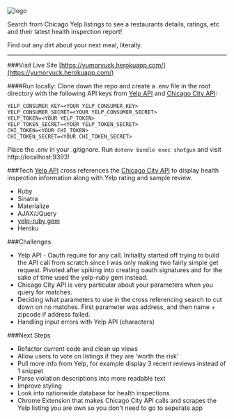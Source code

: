 ![logo](http://i.imgur.com/0WAFsJQ.png)

Search from Chicago Yelp listings to see a restaurants details, ratings, etc and their latest health inspection report! 

Find out any dirt about your next meal, literally.

---
###Visit Live Site
[https://yumoryuck.herokuapp.com/](https://yumoryuck.herokuapp.com/)

####Run locally: 
Clone down the repo and create a .env file in the root directory with the following API keys from [Yelp API](https://www.yelp.com/developers/documentation/v2/overview) and [Chicago City API](https://dev.socrata.com/foundry/data.cityofchicago.org/cwig-ma7x):

```
YELP_CONSUMER_KEY=<YOUR YELP_CONSUMER_KEY>
YELP_CONSUMER_SECRET=<YOUR YELP_CONSUMER_SECRET>
YELP_TOKEN=<YOUR YELP_TOKEN>
YELP_TOKEN_SECRET=<YOUR YELP_TOKEN_SECRET>
CHI_TOKEN=<YOUR CHI_TOKEN>
CHI_TOKEN_SECRET=<YOUR CHI_TOKEN_SECRET>

```

Place the .env in your .gitignore. Run `dotenv bundle exec shotgun` and visit http://localhost:9393!

###Tech 
[Yelp API](https://www.yelp.com/developers/documentation/v2/overview) cross references the [Chicago City API](https://dev.socrata.com/foundry/data.cityofchicago.org/cwig-ma7x) to display health inspection information along with Yelp rating and sample review. 

* Ruby
* Sinatra 
* Materialize 
* AJAX/JQuery
* [yelp-ruby gem](https://github.com/Yelp/yelp-ruby)
* Heroku

###Challenges
* Yelp API - Oauth require for any call. Initiallty started off trying to build the API call from scratch since I was only making two fairly simple get request. Pivoted after spiking into creating oauth signatures and for the sake of time used the yelp-ruby gem instead. 
* Chicago City API is very particular about your parameters when you query for matches. 
* Deciding what parameters to use in the cross referencing search to cut down on no matches. First parameter was address, and then name + zipcode if address failed. 
* Handling input errors with Yelp API (characters)

###Next Steps
* Refactor current code and clean up views
* Allow users to vote on listings if they are 'worth the risk'
* Pull more info from Yelp, for example display 3 recent reviews instead of 1 snippet
* Parse violation descriptions into more readable text
* Improve styling 
* Look into nationwide database for health inspections
* Chrome Extension that makes Chicago City API calls and scrapes the Yelp listing you are own so you don't need to go to seperate app
